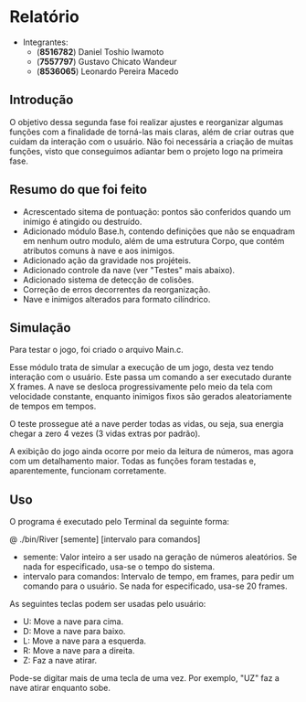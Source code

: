 Relatório
=========

  - Integrantes:
    - (**8516782**) Daniel Toshio Iwamoto
    - (**7557797**) Gustavo Chicato Wandeur
    - (**8536065**) Leonardo Pereira Macedo
    
    
    
Introdução
----------
  O objetivo dessa segunda fase foi realizar ajustes e reorganizar algumas funções com a finalidade de torná-las mais claras, além de criar outras que cuidam da interação com o usuário. Não foi necessária a criação de muitas funções, visto que conseguimos adiantar bem o projeto logo na primeira fase.
  
Resumo do que foi feito
-----------------------
  - Acrescentado sitema de pontuação: pontos são conferidos quando um inimigo é atingido ou destruído.
  - Adicionado módulo Base.h, contendo definições que não se enquadram em nenhum outro modulo, além de uma estrutura Corpo, que contém atributos comuns à nave e aos inimigos.
  - Adicionado ação da gravidade nos projéteis.
  - Adicionado controle da nave (ver "Testes" mais abaixo).
  - Adicionado sistema de detecção de colisões.
  - Correção de erros decorrentes da reorganização.
  - Nave e inimigos alterados para formato cilíndrico.

Simulação
---------
  Para testar o jogo, foi criado o arquivo Main.c.
  
  Esse módulo trata de simular a execução de um jogo, desta vez tendo interação com o usuário. Este passa um comando a ser executado durante X frames.
  A nave se desloca progressivamente pelo meio da tela com velocidade constante, enquanto inimigos fixos são gerados aleatoriamente de tempos em tempos.
  
  O teste prossegue até a nave perder todas as vidas, ou seja, sua energia chegar a zero 4 vezes (3 vidas extras por padrão).
  
  A exibição do jogo ainda ocorre por meio da leitura de números, mas agora com um detalhamento maior. Todas as funções foram testadas e, aparentemente, funcionam corretamente.

Uso
---
  O programa é executado pelo Terminal da seguinte forma:
  
  @ ./bin/River [semente] [intervalo para comandos]
  - semente: Valor inteiro a ser usado na geração de números aleatórios. Se nada for especificado, usa-se o tempo do sistema.
  - intervalo para comandos: Intervalo de tempo, em frames, para pedir um comando para o usuário. Se nada for especificado, usa-se 20 frames.

  As seguintes teclas podem ser usadas pelo usuário:
  - U: Move a nave para cima.
  - D: Move a nave para baixo.
  - L: Move a nave para a esquerda.
  - R: Move a nave para a direita.
  - Z: Faz a nave atirar.

Pode-se digitar mais de uma tecla de uma vez. Por exemplo, "UZ" faz a nave atirar enquanto sobe.
